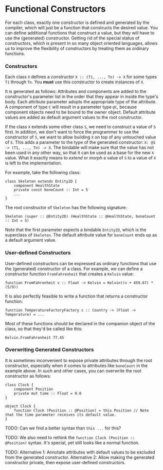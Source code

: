 # Functional Constructors

For each class, exactly one constructor is defined and generated by the compiler, which will just be a function that constructs the desired value. You can define additional functions that construct a value, but they will have to use the (generated) constructor. Getting rid of the special status of constructors, which is present in so many object oriented languages, allows us to improve the flexibility of constructors by treating them as ordinary functions.


### Constructors

Each class `X` defines a *constructor* `X :: (T1, ..., Tn) -> X` for some types `T1` through `Tn`. You **must** use this constructor to create instances of `X`.

It is generated as follows: Attributes and components are added to the constructor's parameter list in the order that they appear in inside the type's body. Each attribute parameter adopts the appropriate type of the attribute. A component of type `C` will result in a parameter type `@C`, because component objects need to be bound to the owner object. Default attribute values are added as default argument values to the root constructor.

If the class `X` extends some other class `S`, we need to construct a value of `S` first. In addition, we don't want to force the programmer to use the constructor of `S`,  we want to allow building `X` on top of any untouched value of `S`. This adds a parameter to the type of the generated constructor: `X: @S -> (T1, ..., Tn) -> X`. The bindable will make sure that the value has not been used in any other way, so that it can be used as a base for the new `X` value. What it exactly means to *extend* or *morph* a value of `S` to a value of `X` is left to the implementation.

For example, take the following class:

    class Skeleton extends Entity2D {
        component HealthState
        private const boneCount :: Int = 5
        ...
    }

The root constructor of `Skeleton` has the following signature:

    Skeleton (super :: @Entity2D) (HealthState :: @HealthState, boneCount :: Int = 5)

Note that the first parameter expects a bindable `Entity2D`, which is the superclass of `Skeleton`. The default attribute value for `boneCount` ends up as a default argument value.


### User-defined Constructors

User-defined constructors can be expressed as ordinary functions that use the (generated) constructor of a class. For example, we can define a constructor function `FromFahrenheit` that creates a `Kelvin` value:

    function FromFahrenheit v :: Float -> Kelvin = Kelvin((v + 459.67) * (5/9))

It is also perfectly feasible to write a function that returns a constructor function:

    function TemperatureFactoryFactory c :: Country -> (Float -> Temperature) = ...

Most of these functions should be declared in the companion object of the class, so that they'd be called like this:

    Kelvin.FromFahrenheit 77.45


### Overwriting Generated Constructors

It is sometimes inconvenient to expose private attributes through the root constructor, especially when it comes to attributes like `boneCount` in the example above. In such and other cases, you can overwrite the root constructor as follows:

    class Clock {
        component Position
        private mut time :: Float = 0.0
    }

    object Clock {
        function Clock (Position :: @Position) = this Position // Note that the time parameter receives its default value.
    }

TODO: Can we find a better syntax than `this ...` for this?

TODO: We also need to rethink the `function Clock (Position :: @Position)` syntax. It's special, yet still looks like a normal function.

TODO: Alternative 1: Annotate attributes with default values to be excluded from the generated constructor.
      Alternative 2: Allow making the generated constructor private, then expose user-defined constructors.
